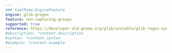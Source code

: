 ```yaml
---
### YamlMime:EngineFeature
engine: glib-gregex
feature: non-capturing-groups
supported: true
reference: https://developer-old.gnome.org/glib/unstable/glib-regex-syntax.html#id-1.5.25.12
#description: *content.description
#syntax: *content.syntax
#example: *content.example
---
```

